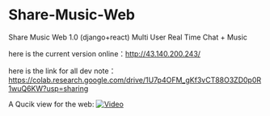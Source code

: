 # Share-Music-Web
Share Music Web 1.0 (django+react) Multi User Real Time Chat + Music

here is the current version online：http://43.140.200.243/

here is the link for all dev note：https://colab.research.google.com/drive/1U7p4OFM_gKf3vCT88O3ZD0p0R1wuQ6KW?usp=sharing

A Qucik view for the web: [![Video](url-to-image)](https://drive.google.com/file/d/1-yXSqYw19sj1YaEronjqu78gGw42itQO/view?usp=drive_link)
